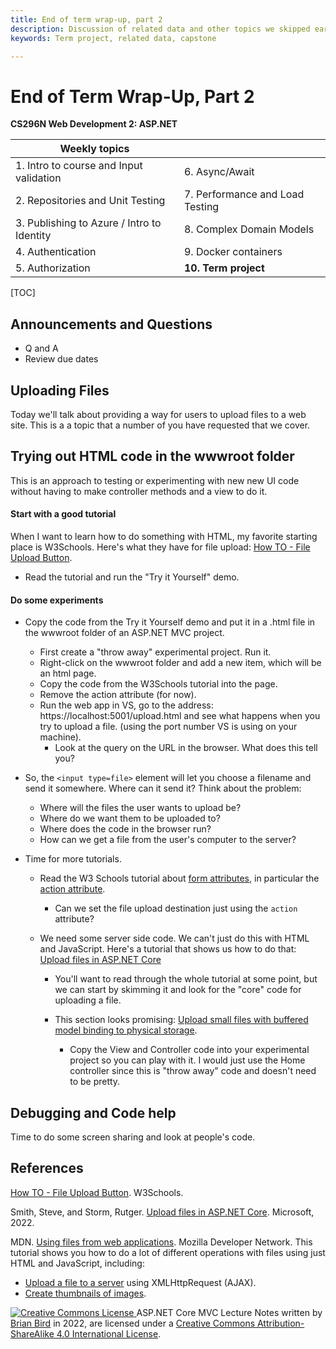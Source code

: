 ```yaml
---
title: End of term wrap-up, part 2
description: Discussion of related data and other topics we skipped earlier in the term.
keywords: Term project, related data, capstone

---
```


# End of Term Wrap-Up, Part 2

**CS296N Web  Development 2: ASP.NET**

| Weekly topics                              |                                 |
| ------------------------------------------ | ------------------------------- |
| 1. Intro to course and Input validation    | 6. Async/Await                  |
| 2. Repositories and Unit Testing           | 7. Performance and Load Testing |
| 3. Publishing to Azure / Intro to Identity | 8. Complex Domain Models        |
| 4. Authentication                          | 9. Docker containers            |
| 5. Authorization                           | **10. Term project**            |

[TOC]

## Announcements and Questions

- Q and A
- Review due dates



## Uploading Files

Today we'll talk about providing a way for users to upload files to a web site. This is a a topic that a number of you have requested that we cover.

## Trying out HTML code in the wwwroot folder

This is an approach to testing or experimenting with new new UI code without having to make controller methods and a view to do it.

#### Start with a good tutorial

When I want to learn how to do something with HTML, my favorite starting place is W3Schools. Here's what they have for file upload: [How TO - File Upload Button](https://www.w3schools.com/howto/howto_html_file_upload_button.asp).

- Read the tutorial and run the "Try it Yourself" demo.

#### Do some experiments

- Copy the code from the Try it Yourself demo and put it in a .html file in the wwwroot folder of an ASP.NET MVC project.
  - First create a "throw away" experimental project. Run it.
  - Right-click on the wwwroot folder and add a new item, which will be an html page.
  - Copy the code from the W3Schools tutorial into the page.
  - Remove the action attribute (for now).
  - Run the web app in VS, go to the address: https://localhost:5001/upload.html and see what happens when you try to upload a file. (using the port number VS is using on your machine).
    - Look at the query on the URL in the browser. What does this tell you?

- So, the `<input type=file>` element will let you choose a filename and send it somewhere. Where can it send it? Think about the problem:

  - Where will the files the user wants to upload be?
  - Where do we want them to be uploaded to?
  - Where does the code in the browser run?
  - How can we get a file from the user's computer to the server?

- Time for more tutorials.

  - Read the W3 Schools tutorial about [form attributes](https://www.w3schools.com/html/html_forms_attributes.asp), in particular the [action attribute](https://www.w3schools.com/tags/att_form_action.asp).

    - Can we set the file upload destination just using the `action` attribute?

  - We need some server side code. We can't just do this with HTML and JavaScript. Here's a tutorial that shows us how to do that: [Upload files in ASP.NET Core](https://docs.microsoft.com/en-us/aspnet/core/mvc/models/file-uploads?view=aspnetcore-3.1)

    - You'll want to read through the whole tutorial at some point, but we can start by skimming it and look for the "core" code for uploading a file.

    - This section looks promising: [Upload small files with buffered model binding to physical storage](https://docs.microsoft.com/en-us/aspnet/core/mvc/models/file-uploads?view=aspnetcore-3.1#upload-small-files-with-buffered-model-binding-to-physical-storage-1).

      - Copy the View and Controller code into your experimental project so you can play with it. I would just use the Home controller since this is "throw away" code and doesn't need to be pretty.

        


## Debugging and Code help

Time to do some screen sharing and look at people's code.



## References

[How TO - File Upload Button](https://www.w3schools.com/howto/howto_html_file_upload_button.asp). W3Schools.

Smith, Steve, and Storm, Rutger. [Upload files in ASP.NET Core](https://docs.microsoft.com/en-us/aspnet/core/mvc/models/file-uploads?view=aspnetcore-3.1). Microsoft, 2022. 

MDN. [Using files from web applications](https://developer.mozilla.org/en-US/docs/Web/API/File/Using_files_from_web_applications). Mozilla Developer Network. This tutorial shows you how to do a lot of different operations with files using just HTML and JavaScript, including:

- [Upload a file to a server](https://developer.mozilla.org/en-US/docs/Web/API/File/Using_files_from_web_applications#example_uploading_a_user-selected_file) using XMLHttpRequest (AJAX).
- [Create thumbnails of images](https://developer.mozilla.org/en-US/docs/Web/API/File/Using_files_from_web_applications#example_using_object_urls_to_display_images).



[![Creative Commons License](https://i.creativecommons.org/l/by-sa/4.0/88x31.png) ](http://creativecommons.org/licenses/by-sa/4.0/)
ASP.NET Core MVC Lecture Notes written by [Brian Bird](https://profbird.dev) in <time>2022</time>, are licensed under a [Creative Commons Attribution-ShareAlike 4.0 International License](http://creativecommons.org/licenses/by-sa/4.0/). 
